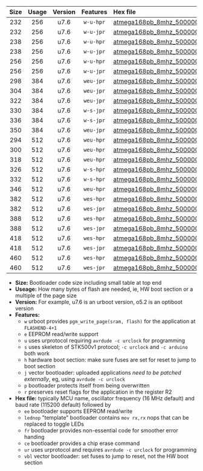 |Size|Usage|Version|Features|Hex file|
|:-:|:-:|:-:|:-:|:--|
|232|256|u7.6|`w-u-hpr`|[atmega168pb_8mhz_500000bps_ur.hex](https://raw.githubusercontent.com/stefanrueger/urboot/main/atmega168pb_8mhz_500000bps_ur.hex)|
|232|256|u7.6|`w-u-jpr`|[atmega168pb_8mhz_500000bps_ur_vbl.hex](https://raw.githubusercontent.com/stefanrueger/urboot/main/atmega168pb_8mhz_500000bps_ur_vbl.hex)|
|238|256|u7.6|`w-u-hpr`|[atmega168pb_8mhz_500000bps_lednop_ur.hex](https://raw.githubusercontent.com/stefanrueger/urboot/main/atmega168pb_8mhz_500000bps_lednop_ur.hex)|
|238|256|u7.6|`w-u-jpr`|[atmega168pb_8mhz_500000bps_lednop_ur_vbl.hex](https://raw.githubusercontent.com/stefanrueger/urboot/main/atmega168pb_8mhz_500000bps_lednop_ur_vbl.hex)|
|256|256|u7.6|`w-u-hpr`|[atmega168pb_8mhz_500000bps_lednop_fr_ur.hex](https://raw.githubusercontent.com/stefanrueger/urboot/main/atmega168pb_8mhz_500000bps_lednop_fr_ur.hex)|
|256|256|u7.6|`w-u-jpr`|[atmega168pb_8mhz_500000bps_lednop_fr_ur_vbl.hex](https://raw.githubusercontent.com/stefanrueger/urboot/main/atmega168pb_8mhz_500000bps_lednop_fr_ur_vbl.hex)|
|298|384|u7.6|`weu-jpr`|[atmega168pb_8mhz_500000bps_ee_ur_vbl.hex](https://raw.githubusercontent.com/stefanrueger/urboot/main/atmega168pb_8mhz_500000bps_ee_ur_vbl.hex)|
|304|384|u7.6|`weu-jpr`|[atmega168pb_8mhz_500000bps_ee_lednop_ur_vbl.hex](https://raw.githubusercontent.com/stefanrueger/urboot/main/atmega168pb_8mhz_500000bps_ee_lednop_ur_vbl.hex)|
|322|384|u7.6|`weu-jpr`|[atmega168pb_8mhz_500000bps_ee_lednop_fr_ur_vbl.hex](https://raw.githubusercontent.com/stefanrueger/urboot/main/atmega168pb_8mhz_500000bps_ee_lednop_fr_ur_vbl.hex)|
|330|384|u7.6|`w-s-jpr`|[atmega168pb_8mhz_500000bps_vbl.hex](https://raw.githubusercontent.com/stefanrueger/urboot/main/atmega168pb_8mhz_500000bps_vbl.hex)|
|336|384|u7.6|`w-s-jpr`|[atmega168pb_8mhz_500000bps_lednop_vbl.hex](https://raw.githubusercontent.com/stefanrueger/urboot/main/atmega168pb_8mhz_500000bps_lednop_vbl.hex)|
|350|384|u7.6|`weu-jpr`|[atmega168pb_8mhz_500000bps_ee_lednop_fr_ce_ur_vbl.hex](https://raw.githubusercontent.com/stefanrueger/urboot/main/atmega168pb_8mhz_500000bps_ee_lednop_fr_ce_ur_vbl.hex)|
|294|512|u7.6|`weu-hpr`|[atmega168pb_8mhz_500000bps_ee_ur.hex](https://raw.githubusercontent.com/stefanrueger/urboot/main/atmega168pb_8mhz_500000bps_ee_ur.hex)|
|300|512|u7.6|`weu-hpr`|[atmega168pb_8mhz_500000bps_ee_lednop_ur.hex](https://raw.githubusercontent.com/stefanrueger/urboot/main/atmega168pb_8mhz_500000bps_ee_lednop_ur.hex)|
|318|512|u7.6|`weu-hpr`|[atmega168pb_8mhz_500000bps_ee_lednop_fr_ur.hex](https://raw.githubusercontent.com/stefanrueger/urboot/main/atmega168pb_8mhz_500000bps_ee_lednop_fr_ur.hex)|
|326|512|u7.6|`w-s-hpr`|[atmega168pb_8mhz_500000bps.hex](https://raw.githubusercontent.com/stefanrueger/urboot/main/atmega168pb_8mhz_500000bps.hex)|
|332|512|u7.6|`w-s-hpr`|[atmega168pb_8mhz_500000bps_lednop.hex](https://raw.githubusercontent.com/stefanrueger/urboot/main/atmega168pb_8mhz_500000bps_lednop.hex)|
|346|512|u7.6|`weu-hpr`|[atmega168pb_8mhz_500000bps_ee_lednop_fr_ce_ur.hex](https://raw.githubusercontent.com/stefanrueger/urboot/main/atmega168pb_8mhz_500000bps_ee_lednop_fr_ce_ur.hex)|
|382|512|u7.6|`wes-hpr`|[atmega168pb_8mhz_500000bps_ee.hex](https://raw.githubusercontent.com/stefanrueger/urboot/main/atmega168pb_8mhz_500000bps_ee.hex)|
|382|512|u7.6|`wes-jpr`|[atmega168pb_8mhz_500000bps_ee_vbl.hex](https://raw.githubusercontent.com/stefanrueger/urboot/main/atmega168pb_8mhz_500000bps_ee_vbl.hex)|
|388|512|u7.6|`wes-hpr`|[atmega168pb_8mhz_500000bps_ee_lednop.hex](https://raw.githubusercontent.com/stefanrueger/urboot/main/atmega168pb_8mhz_500000bps_ee_lednop.hex)|
|388|512|u7.6|`wes-jpr`|[atmega168pb_8mhz_500000bps_ee_lednop_vbl.hex](https://raw.githubusercontent.com/stefanrueger/urboot/main/atmega168pb_8mhz_500000bps_ee_lednop_vbl.hex)|
|418|512|u7.6|`wes-hpr`|[atmega168pb_8mhz_500000bps_ee_lednop_fr.hex](https://raw.githubusercontent.com/stefanrueger/urboot/main/atmega168pb_8mhz_500000bps_ee_lednop_fr.hex)|
|418|512|u7.6|`wes-jpr`|[atmega168pb_8mhz_500000bps_ee_lednop_fr_vbl.hex](https://raw.githubusercontent.com/stefanrueger/urboot/main/atmega168pb_8mhz_500000bps_ee_lednop_fr_vbl.hex)|
|460|512|u7.6|`wes-hpr`|[atmega168pb_8mhz_500000bps_ee_lednop_fr_ce.hex](https://raw.githubusercontent.com/stefanrueger/urboot/main/atmega168pb_8mhz_500000bps_ee_lednop_fr_ce.hex)|
|460|512|u7.6|`wes-jpr`|[atmega168pb_8mhz_500000bps_ee_lednop_fr_ce_vbl.hex](https://raw.githubusercontent.com/stefanrueger/urboot/main/atmega168pb_8mhz_500000bps_ee_lednop_fr_ce_vbl.hex)|

- **Size:** Bootloader code size including small table at top end
- **Useage:** How many bytes of flash are needed, ie, HW boot section or a multiple of the page size
- **Version:** For example, u7.6 is an urboot version, o5.2 is an optiboot version
- **Features:**
  + `w` urboot provides `pgm_write_page(sram, flash)` for the application at `FLASHEND-4+1`
  + `e` EEPROM read/write support
  + `u` uses urprotocol requiring `avrdude -c urclock` for programming
  + `s` uses skeleton of STK500v1 protocol; `-c urclock` and `-c arduino` both work
  + `h` hardware boot section: make sure fuses are set for reset to jump to boot section
  + `j` vector bootloader: uploaded applications *need to be patched externally*, eg, using `avrdude -c urclock`
  + `p` bootloader protects itself from being overwritten
  + `r` preserves reset flags for the application in the register R2
- **Hex file:** typically MCU name, oscillator frequency (16 MHz default) and baud rate (115200 default) followed by
  + `ee` bootloader supports EEPROM read/write
  + `lednop` "template" bootloader contains `mov rx,rx` nops that can be replaced to toggle LEDs
  + `fr` bootloader provides non-essential code for smoother error handing
  + `ce` bootloader provides a chip erase command
  + `ur` uses urprotocol and requires `avrdude -c urclock` for programming
  + `vbl` vector bootloader: set fuses to jump to reset, not the HW boot section
